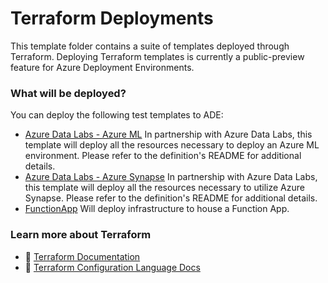 # Terraform Deployments

This template folder contains a suite of templates deployed through Terraform. Deploying Terraform templates is currently a public-preview feature for Azure Deployment Environments.

### What will be deployed?

You can deploy the following test templates to ADE:
- [Azure Data Labs - Azure ML](./AzureDataLabs_AzureML/infra/main.tf) In partnership with Azure Data Labs, this template will deploy all the resources necessary to deploy an Azure ML environment. Please refer to the definition's README for additional details.
- [Azure Data Labs - Azure Synapse](./AzureDataLabs_AzureSynapse/infra/main.tf) In partnership with Azure Data Labs, this template will deploy all the resources necessary to utilize Azure Synapse. Please refer to the definition's README for additional details.
- [FunctionApp](./FunctionApp/function_app.tf) Will deploy infrastructure to house a Function App.

### Learn more about Terraform

- 📘 [Terraform Documentation](https://developer.hashicorp.com/terraform/docs)
- 📘 [Terraform Configuration Language Docs](https://developer.hashicorp.com/terraform/language)